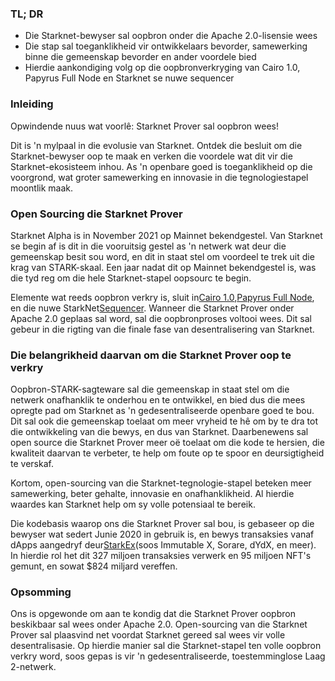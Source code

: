 ### TL; DR

* Die Starknet-bewyser sal oopbron onder die Apache 2.0-lisensie wees
* Die stap sal toeganklikheid vir ontwikkelaars bevorder, samewerking binne die gemeenskap bevorder en ander voordele bied
* Hierdie aankondiging volg op die oopbronverkryging van Cairo 1.0, Papyrus Full Node en Starknet se nuwe sequencer

### Inleiding

Opwindende nuus wat voorlê: Starknet Prover sal oopbron wees!

Dit is 'n mylpaal in die evolusie van Starknet. Ontdek die besluit om die Starknet-bewyser oop te maak en verken die voordele wat dit vir die Starknet-ekosisteem inhou. As 'n openbare goed is toeganklikheid op die voorgrond, wat groter samewerking en innovasie in die tegnologiestapel moontlik maak.

### Open Sourcing die Starknet Prover

Starknet Alpha is in November 2021 op Mainnet bekendgestel. Van Starknet se begin af is dit in die vooruitsig gestel as 'n netwerk wat deur die gemeenskap besit sou word, en dit in staat stel om voordeel te trek uit die krag van STARK-skaal. Een jaar nadat dit op Mainnet bekendgestel is, was die tyd reg om die hele Starknet-stapel oopsourc te begin.

Elemente wat reeds oopbron verkry is, sluit in[Cairo 1.0](https://medium.com/starkware/open-sourcing-cairo-1-0-b3100a664bb0),[Papyrus Full Node](https://medium.com/starkware/papyrus-an-open-source-starknet-full-node-396f7cd90202), en die nuwe StarkNet[Sequencer](https://starkware.medium.com/starknets-new-sequencer-339e63845003). Wanneer die Starknet Prover onder Apache 2.0 geplaas sal word, sal die oopbronproses voltooi wees. Dit sal gebeur in die rigting van die finale fase van desentralisering van Starknet.

### Die belangrikheid daarvan om die Starknet Prover oop te verkry

Oopbron-STARK-sagteware sal die gemeenskap in staat stel om die netwerk onafhanklik te onderhou en te ontwikkel, en bied dus die mees opregte pad om Starknet as 'n gedesentraliseerde openbare goed te bou. Dit sal ook die gemeenskap toelaat om meer vryheid te hê om by te dra tot die ontwikkeling van die bewys, en dus van Starknet. Daarbenewens sal open source die Starknet Prover meer oë toelaat om die kode te hersien, die kwaliteit daarvan te verbeter, te help om foute op te spoor en deursigtigheid te verskaf.

Kortom, open-sourcing van die Starknet-tegnologie-stapel beteken meer samewerking, beter gehalte, innovasie en onafhanklikheid. Al hierdie waardes kan Starknet help om sy volle potensiaal te bereik.

Die kodebasis waarop ons die Starknet Prover sal bou, is gebaseer op die bewyser wat sedert Junie 2020 in gebruik is, en bewys transaksies vanaf dApps aangedryf deur[StarkEx](https://medium.com/starkware/starks-starkex-and-starknet-9a426680745a)(soos Immutable X, Sorare, dYdX, en meer). In hierdie rol het dit 327 miljoen transaksies verwerk en 95 miljoen NFT's gemunt, en sowat $824 miljard vereffen.

### Opsomming

Ons is opgewonde om aan te kondig dat die Starknet Prover oopbron beskikbaar sal wees onder Apache 2.0. Open-sourcing van die Starknet Prover sal plaasvind net voordat Starknet gereed sal wees vir volle desentralisasie. Op hierdie manier sal die Starknet-stapel ten volle oopbron verkry word, soos gepas is vir 'n gedesentraliseerde, toestemminglose Laag 2-netwerk.